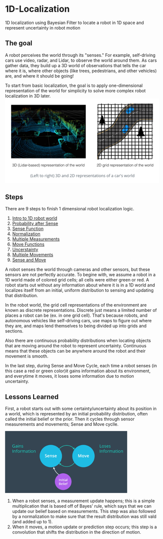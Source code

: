 # 1D-Localization
1D localization using Bayesian Filter to locate a robot in 1D space and represent uncertainty in robot motion

## The goal
A robot perceives the world through its "senses." For example, self-driving cars use video, radar, and Lidar, to observe the world around them. As cars gather data, they build up a 3D world of observations that tells the car where it is, where other objects (like trees, pedestrians, and other vehicles) are, and where it should be going!

To start from basic localization, the goal is to apply one-dimensional representation of the world for simplicity to solve more complex robot localization in 3D later. 
<img src = "images/lidar.png" width = 800>

## Steps
There are 9 steps to finish 1 dimensional robot localization logic. 
1. [Intro to 1D robot world](1.%201D%20Robot%20World.ipynb)
2. [Probability after Sense](2.%20Probability%20After%20Sense.ipynb)
3. [Sense Function](3.%20Sense%20Function.ipynb)
4. [Normalization](4.%20Normalized%20Sense%20Function.ipynb)
5. [Multiple Measurements](5.%20Multiple%20Measurements.ipynb)
6. [Move Functions](6.%20Move%20Function.ipynb)
7. [Uncerstainty](7.%20Inexact%20Move%20Function.ipynb)
8. [Multiple Movements](8.%20Multiple%20Movements.ipynb)
9. [Sense and Move](9.%20Sense%20and%20Move.ipynb)

A robot senses the world through cameras and other sensors, but these sensors are not perfectly accurate. To begine with, we assume a robot in a 1D world made of colored grid cells; all cells were either green or red. A robot starts out without any information about where it is in a 1D world and localizes itself from an initial, uniform distribution to sensing and updating that distribution.

In the robot world, the grid cell representations of the environment are known as discrete representations. Discrete just means a limited number of places a robot can be (ex. in one grid cell). That's because robots, and autonomous vehicles like self-driving cars, use maps to figure out where they are, and maps lend themselves to being divided up into grids and sections.

Also there are continuous probability distributions when locating objects that are moving around the robot to represent uncertainty. Continuous means that these objects can be anywhere around the robot and their movement is smooth.

In the last step, during Sense and Move Cycle, each time a robot senses (in this case a red or green color)it gains information about its environment, and everytime it moves, it loses some information due to motion uncertainty.

## Lessons Learned 
First, a robot starts out with some certainty/uncertainty about its position in a world, which is represented by an initial probability distribution, often called the initial belief or the prior. Then it cycles through sensor measurements and movements; Sense and Move cyclle. 

<img src = "images/sense_move.png" width = 400>

1. When a robot senses, a measurement update happens; this is a simple multiplication that is based off of Bayes' rule, which says that we can update our belief based on measurements. This step was also followed by a normalization to make sure that the result distribution was still vald (and added up to 1).
2. When it moves, a motion update or prediction step occurs; this step is a convolution that shifts the distribution in the direction of motion.
